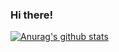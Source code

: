 ### Hi there!

[![Anurag's github stats](https://github-readme-stats.vercel.app/api?username=Akatsuka0426)](https://github.com/anuraghazra/github-readme-stats)
